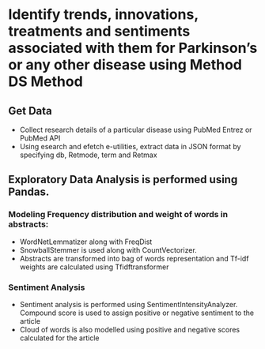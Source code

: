 # Identify trends, innovations, treatments and sentiments associated with them for Parkinson’s or any other disease using Method DS Method
## Get Data
 * Collect research details of a particular disease using PubMed Entrez or PubMed API
 * Using esearch and efetch e-utilities, extract data in JSON format by specifying db, Retmode, term and Retmax 
## Exploratory Data Analysis is performed using Pandas.
### Modeling Frequency distribution and weight of words in abstracts:
* WordNetLemmatizer along with FreqDist 
* SnowballStemmer is used along with CountVectorizer. 
* Abstracts are transformed into bag of words representation and Tf-idf weights are calculated using Tfidftransformer

### Sentiment Analysis
* Sentiment analysis is performed using SentimentIntensityAnalyzer. Compound score is used to assign positive or negative sentiment to the article
* Cloud of words is also modelled using positive and negative scores calculated for the article

  
 
